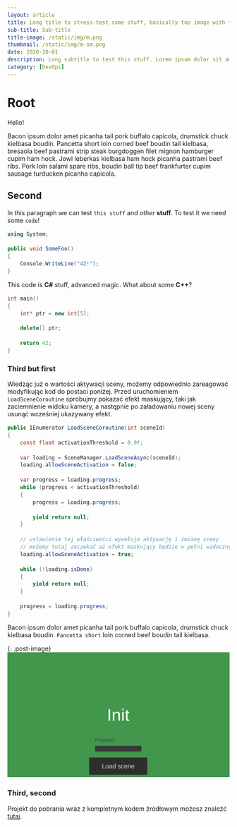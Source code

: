 ```yaml
---
layout: article
title: Long title to stress-test some stuff, basically top image with title on desktop and mobiles
sub-title: Sub-title
title-image: /static/img/m.png
thumbnail: /static/img/m-sm.png
date: 2020-10-01
description: Long subtitle to test this stuff. Lorem ipsum dolor sit amet, consectetur adipiscing elit. Etiam eget erat ullamcorper, cursus enim fringilla, imperdiet ipsum. Morbi semper eget magna in rutrum. Praesent purus elit, efficitur eget tortor aliquam, congue suscipit risus.
category: [DevOps]
---
```


# Root

Hello!

Bacon ipsum dolor amet picanha tail pork buffalo capicola, drumstick chuck kielbasa boudin. Pancetta short loin corned beef boudin tail kielbasa, bresaola beef pastrami strip steak burgdoggen filet mignon hamburger cupim ham hock. Jowl leberkas kielbasa ham hock picanha pastrami beef ribs. Pork loin salami spare ribs, boudin ball tip beef frankfurter cupim sausage turducken picanha capicola.

## Second

In this paragraph we can test `this stuff` and *other* **stuff**.
To test it we need some `code`!

```c#
using System;

public void SomeFoo()
{
    Console.WriteLine("42!");
}
```

This code is **C#** stuff, advanced magic. What about some **C++**?

```c++
int main()
{
    int* ptr = new int[5];

    delete[] ptr;

    return 42;
}
```

### Third but first

Wiedząc już o wartości aktywacji sceny, możemy odpowiednio zareagować modyfikując kod do postaci poniżej.
Przed uruchomieniem `LoadSceneCoroutine` spróbujmy pokazać efekt maskujący, taki jak zaciemnienie widoku kamery, a następnie po załadowaniu nowej sceny usunąć wcześniej ukazywany efekt.

```c#
public IEnumerator LoadSceneCoroutine(int sceneId)
{
    const float activationThreshold = 0.9f;

    var loading = SceneManager.LoadSceneAsync(sceneId);
    loading.allowSceneActivation = false;

    var progress = loading.progress;
    while (progress < activationThreshold)
    {
        progress = loading.progress;

        yield return null;
    }

    // ustawienie tej właściwości wywołuje aktywację i zmianę sceny
    // możemy tutaj zaczekać aż efekt maskujący będzie w pełni widoczny
    loading.allowSceneActivation = true;

    while (!loading.isDone)
    {
        yield return null;
    }

    progress = loading.progress;
}
```

Bacon ipsum dolor amet picanha tail pork buffalo capicola, drumstick chuck kielbasa boudin. `Pancetta short` loin corned beef boudin tail kielbasa.

{: .post-image}
![Asynchroniczne wczytywanie sceny](/media/posts/20200725/second-load.gif)


### Third, second

Projekt do pobrania wraz z kompletnym kodem źródłowym możesz znaleźć [tutaj](https://github.com/Ursanon/SimpleSceneTransition).